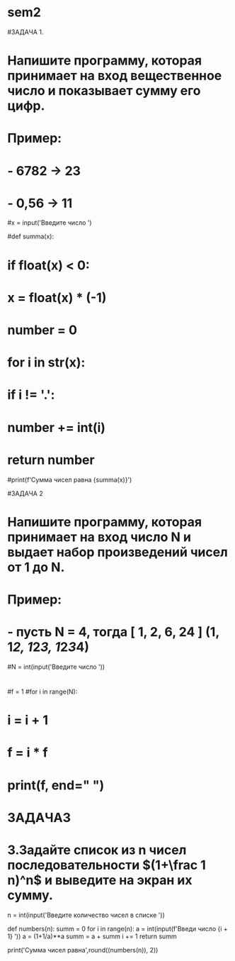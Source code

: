# sem2

#ЗАДАЧА 1.
# Напишите программу, которая принимает на вход вещественное число и показывает сумму его цифр.

# Пример:

# - 6782 -> 23
# - 0,56 -> 11


#x = input('Введите число ')


#def summa(x):
#    if float(x) < 0:
#        x = float(x) * (-1)
#    number = 0
#
 #   for i in str(x):
#        if i != '.':
#           number += int(i)
#    return number


#print(f'Сумма чисел равна {summa(x)}')


#ЗАДАЧА 2

# Напишите программу, которая принимает на вход число N и выдает набор произведений чисел от 1 до N.

# Пример:

# - пусть N = 4, тогда [ 1, 2, 6, 24 ] (1, 1*2, 1*2*3, 1*2*3*4)


#N = int(input('Введите число '))
#
#f = 1
#for i in range(N):
#    i = i + 1
#   f = i * f
#    print(f, end=" ")


#    ЗАДАЧА3

# 3.Задайте список из n чисел последовательности $(1+\frac 1 n)^n$ и выведите на экран их сумму.


n = int(input('Введите количество чисел в списке '))

def numbers(n):
    summ = 0
    for i in range(n):
        a = int(input(f'Введи число {i + 1} '))
        a = (1+1/a)**a
        summ = a + summ
        i += 1
    return summ

print('Сумма чисел равна',round((numbers(n)), 2))
